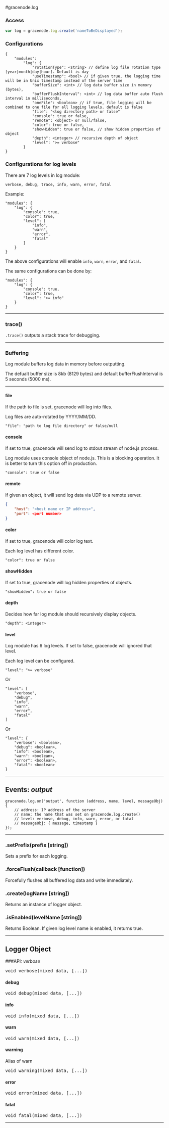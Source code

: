 #gracenode.log

### Access
```javascript
var log = gracenode.log.create('nameToBeDisplayed');
```

### Configurations
```
{
	"modules":
		"log": {
			"rotationType": <string> // define log file rotation type [year|month|day|hour]. Default is day
			"useTimestamp": <bool> // if given true, the logging time will be in Unix timestamp instead of the server time
			"bufferSize": <int> // log data buffer size in memory (bytes),
			"bufferFlushInterval": <int> // log data buffer auto flush interval in milliseconds,
			"oneFile": <boolean> // if true, file logging will be combined to one file for all logging levels. default is false
			"file": "<log directory path> or false"
			"console": true or false,
			"remote": <object> or null/false,
			"color": true or false,
			"showHidden": true or false, // show hidden properties of object
			"depth": <integer> // recursive depth of object
			"level": ">= verbose"
		}
}
```

### Configurations for log levels

There are 7 log levels in log module:

`verbose, debug, trace, info, warn, error, fatal`

Example:

```
"modules": {
	"log": {
		"console": true,
		"color": true,
		"level": [
			"info",
			"warn",
			"error",
			"fatal"
		]
	}
}
```

The above configurations will enable `info`, `warn`, `error`, and `fatal`.

The same configurations can be done by:

```
"modules": {
	"log": {
		"console": true,
		"color": true,
		"level": ">= info"
	}
}
```

***

### trace()

`.trace()` outputs a stack trace for debugging.

***

### Buffering

Log module buffers log data in memory before outputting.

The defualt buffer size is 8kb (8129 bytes) and default bufferFlushInterval is 5 seconds (5000 ms).

***

#### file

If the path to file is set, gracenode will log into files.

Log files are auto-rotated by YYYY/MM/DD.

`"file": "path to log file directory" or false/null`

#### console

If set to true, gracenode will send log to stdout stream of node.js process.

Log module uses console object of node.js. This is a blocking operation. It is better to turn this option off in production.

`"console": true or false`

#### remote

If given an object, it will send log data via UDP to a remote server.

```json
{
	"host": "<host name or IP address>",
	"port": <port number>	
}
```

#### color

If set to true, gracenode will color log text.

Each log level has different color.

`"color": true or false`

#### showHidden

If set to true, gracenode will log hidden properties of objects.

`"showHidden": true or false`

#### depth

Decides how far log module should recursively display objects.

`"depth": <integer>`

#### level

Log module has 6 log levels. If set to false, gracenode will ignored that level.

Each log level can be configured.

```
"level": ">= verbose"
```

Or

```
"level": [
	"verbose",
	"debug",
	"info",
	"warn",
	"error",
	"fatal"
]
```

Or

```
"level": {
    "verbose": <boolean>,
    "debug": <boolean>,
    "info": <boolean>,
    "warn": <boolean>,
    "error": <boolean>,
    "fatal": <boolean>
}
```

***

## Events: *output*

```
gracenode.log.on('output', function (address, name, level, messageObj) {
	// address: IP address of the server
	// name: the name that was set on gracenode.log.create()
	// level: verbose, debug, info, warn, error, or fatal
	// messageObj: { message, timestamp }
});
```

***

### .setPrefix(prefix [string])

Sets a prefix for each logging.

### .forceFlush(callback [function])

Forcefully flushes all buffered log data and write immediately.

### .create(logName [string])

Returns an instance of logger object.

### .isEnabled(levelName [string])

Returns Boolean. If given log level name is enabled, it returns true. 

***

## Logger Object

###API: *verbose*

<pre>
void verbose(mixed data, [...])
</pre>

#### debug

<pre>
void debug(mixed data, [...])
</pre>

#### info

<pre>
void info(mixed data, [...])
</pre>

#### warn

<pre>
void warn(mixed data, [...])
</pre>

#### warning

Alias of warn

<pre>
void warning(mixed data, [...])
</pre>

#### error

<pre>
void error(mixed data, [...])
</pre>

#### fatal

<pre>
void fatal(mixed data, [...])
</pre>

***
